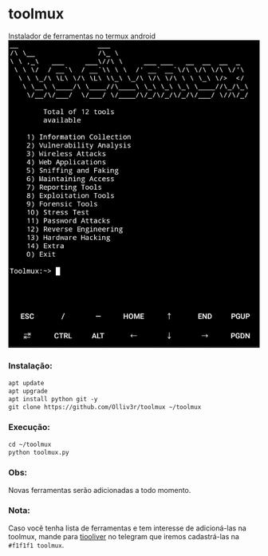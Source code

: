 # toolmux
Instalador de ferramentas no termux android
![main](https://github.com/Olliv3r/toolmux/blob/main/media/captura.jpg)

### Instalação:
```
apt update
apt upgrade
apt install python git -y
git clone https://github.com/Olliv3r/toolmux ~/toolmux
```

### Execução:
```
cd ~/toolmux
python toolmux.py
```

### Obs:
Novas ferramentas serão adicionadas a todo momento.

### Nota:
Caso você tenha lista de ferramentas e tem interesse de adicioná-las na toolmux, mande para [tiooliver](t.me/@tiooliver_sh) no telegram que iremos cadastrá-las na `#f1f1f1 toolmux`.
